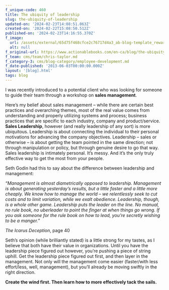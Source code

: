 ```yaml
---
f_unique-code: 460
title: The ubiquity of leadership
slug: the-ubiquity-of-leadership
updated-on: '2024-02-23T14:08:51.063Z'
created-on: '2024-02-22T15:08:50.512Z'
published-on: '2024-02-23T14:16:55.370Z'
f_image:
  url: /assets/external/65d75f468cfce2c76717d4a3_ab-blog-template_reward.jpeg
  alt: null
f_original-url: https://www.actionablebooks.com/en-ca/blog/the-ubiquity-of-leadership/
f_team: cms/team/chris-taylor.md
f_category-3: cms/blog-category/employee-development.md
f_date-published: '2013-06-03T00:00:00.000Z'
layout: '[blog].html'
tags: blog
---
```


I was recently introduced to a potential client who was looking for someone to guide their team through a workshop on **sales management**.

Here’s my belief about sales management – while there are certain best practices and overarching themes, most of the real value comes from understanding and properly utilizing systems and process; business practices that are specific to each industry, company and product/service. **Sales Leadership**, however (and really leadership of any sort) is more ubiquitous. Leadership is about connecting the individual to their personal motivations for advancing the company objectives. Leadership – sales or otherwise – is about getting the team pointed in the same direction; not through manipulation or policy, but through genuine desire to go that way. Sales leadership is intimately personal. It’s messy. And it’s the only truly effective way to get the most from your people.

Seth Godin had this to say about the difference between leadership and management:

_“Management is almost diametrically opposed to leadership. Management is about generating yesterday’s results, but a little faster and a little more cheaply. We know how to manage the world – we relentlessly seek to cut costs and to limit variation, while we exalt obedience. Leadership, though, is a whole other game. Leadership puts the leader on the line. No manual, no rule book, no uberleader to point the finger at when things go wrong. If you ask someone for the rule book on how to lead, you’re secretly wishing to be a manger.”_

_The Icarus Deception_, page 40

Seth’s opinion (while brilliantly stated) is a little strong for my tastes, as I believe that both have their value in organizations. Until you have the leadership piece figured out however, you’re pushing a piece of string uphill. Get the leadership piece figured out first, and then layer in the management. Not only will the management come easier (faster/with less effort/less, well, management), but you’ll already be moving swiftly in the right direction.

**Create the wind first. Then learn how to more effectively tack the sails.**
